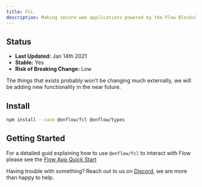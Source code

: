 ```yaml
---
title: FCL
description: Making secure web applications powered by the Flow Blockchain
---
```



## Status

- **Last Updated:** Jan 14th 2021
- **Stable:** Yes
- **Risk of Breaking Change:** Low

The things that exists probably won't be changing much externally, we will be adding new functionality in the near future.

## Install

```bash
npm install --save @onflow/fcl @onflow/types
```

## Getting Started

For a detailed guid explaining how to use `@onflow/fcl` to interact with Flow please see the [Flow App Quick Start](https://docs.onflow.org/flow-js-sdk/flow-app-quickstart)

Having trouble with something? Reach out to us on [Discord](https://discord.gg/k6cZ7QC), we are more than happy to help.
